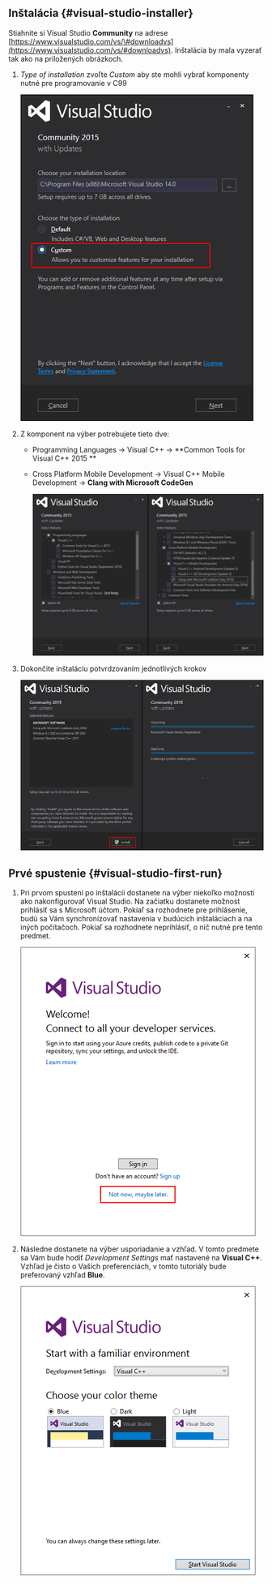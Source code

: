 ## Inštalácia {#visual-studio-installer}

Stiahnite si Visual Studio **Community** na adrese [https://www.visualstudio.com/vs/\#downloadvs](https://www.visualstudio.com/vs/#downloadvs). Inštalácia by mala vyzerať tak ako na priložených obrázkoch.

1. _Type of installation_ zvoľte _Custom_ aby ste mohli vybrať komponenty nutné pre programovanie v C99
   
   ![](/visual-studio-2015/images/install_1.png)
2. Z komponent na výber potrebujete tieto dve:
   * Programming Languages → Visual C++ → **Common Tools for Visual C++ 2015 **
   * Cross Platform Mobile Development → Visual C++ Mobile Development → **Clang with Microsoft CodeGen**
     
     ![](/visual-studio-2015/images/install_2.png)
3. Dokončite inštaláciu potvrdzovaním jednotlivých krokov
   
   ![](/visual-studio-2015/images/install_3.png)

## Prvé spustenie {#visual-studio-first-run}

1. Pri prvom spustení po inštalácii dostanete na výber niekoľko možností ako nakonfigurovať Visual Studio. Na začiatku dostanete možnost prihlásiť sa s Microsoft účtom. Pokiaľ sa rozhodnete pre prihlásenie, budú sa Vám synchronizovať nastavenia v budúcich inštaláciach a na iných počítačoch. Pokiaľ sa rozhodnete neprihlásiť, o nič nutné pre tento predmet.
   
   ![](/visual-studio-2015/images/firstrun_1.png)
2. Následne dostanete na výber usporiadanie a vzhľad. V tomto predmete sa Vám bude hodiť _Development Settings_ mať nastavené na **Visual C++**. Vzhľad je čisto o Vašich preferenciách, v tomto tutoriály bude preferovaný vzhľad **Blue**.
 
   ![](/visual-studio-2015/images/firstrun_2.png)



